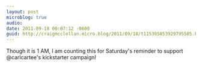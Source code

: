 ```yaml
---
layout: post
microblog: true
audio: 
date: 2011-09-18 00:07:12 -0600
guid: http://craigmcclellan.micro.blog/2011/09/18/t115305853929795585.html
---
```

Though it is 1 AM, I am counting this for Saturday's reminder to support @carlcartee's kickstarter campaign!
